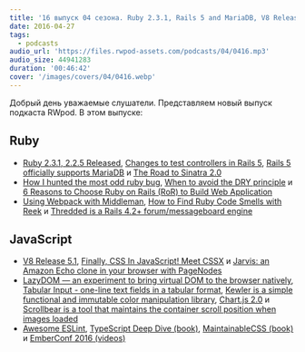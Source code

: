 ```yaml
---
title: '16 выпуск 04 сезона. Ruby 2.3.1, Rails 5 and MariaDB, V8 Release 5.1, CSSX, LazyDOM, Scrollbear, MaintainableCSS и прочее'
date: 2016-04-27
tags:
  - podcasts
audio_url: 'https://files.rwpod-assets.com/podcasts/04/0416.mp3'
audio_size: 44941283
duration: '00:46:42'
cover: '/images/covers/04/0416.webp'
---
```


Добрый день уважаемые слушатели. Представляем новый выпуск подкаста RWpod. В этом выпуске:

## Ruby

- [Ruby 2.3.1, 2.2.5 Released](https://www.ruby-lang.org/en/news/2016/04/26/ruby-2-3-1-released/), [Changes to test controllers in Rails 5](http://blog.bigbinary.com/2016/04/19/changes-to-test-controllers-in-rails-5.html), [Rails 5 officially supports MariaDB](http://blog.bigbinary.com/2016/04/21/rails-5-official-supports-mariadb.html) и [The Road to Sinatra 2.0](http://zzak.io/log/2016-04-18-the-road-to-sinatra-2.0.html)
- [How I hunted the most odd ruby bug](http://blog.arkency.com/2016/04/how-i-hunted-the-most-odd-ruby-bug/), [When to avoid the DRY principle](https://www.madetech.com/blog/when-to-avoid-the-dry-principle) и [6 Reasons to Choose Ruby on Rails (RoR) to Build Web Application](http://www.railscarma.com/blog/technical-articles/6-reasons-choose-ruby-rails-ror-build-web-application/)
- [Using Webpack with Middleman](https://rossta.net/blog/using-webpack-with-middleman.html), [How to Find Ruby Code Smells with Reek](https://blog.codeship.com/how-to-find-ruby-code-smells-with-reek/) и [Thredded is a Rails 4.2+ forum/messageboard engine](https://thredded.org/)

## JavaScript

- [V8 Release 5.1](http://v8project.blogspot.it/2016/04/v8-release-51.html), [Finally, CSS In JavaScript! Meet CSSX](https://www.smashingmagazine.com/2016/04/finally-css-javascript-meet-cssx/) и [Jarvis: an Amazon Echo clone in your browser with PageNodes](https://iceddev.com/blog/jarvis-an-amazon-echo-clone-in-your-browser/)
- [LazyDOM — an experiment to bring virtual DOM to the browser natively](https://medium.com/@jayphelps/lazydom-an-experiment-to-bring-virtual-dom-to-the-browser-natively-6a2f47096aca), [Tabular Input - one-line text fields in a tabular format](http://ncrafts.github.io/tabular-input/), [Kewler is a simple functional and immutable color manipulation library](https://github.com/adriantoine/kewler), [Chart.js 2.0](http://www.chartjs.org/) и [Scrollbear is a tool that maintains the container scroll position when images loaded](http://changbenny.github.io/scrollbear/)
- [Awesome ESLint](https://github.com/dustinspecker/awesome-eslint), [TypeScript Deep Dive (book)](https://www.gitbook.com/book/basarat/typescript/details), [MaintainableCSS (book)](http://maintainablecss.com/) и [EmberConf 2016 (videos)](http://confreaks.tv/events/emberconf2016)

